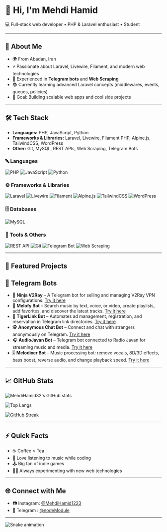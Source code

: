 # 👋 Hi, I'm Mehdi Hamid

💻 Full-stack web developer • PHP & Laravel enthusiast • Student  

---

## 🚀 About Me
- 🌍 From Abadan, Iran  
- ⚡ Passionate about Laravel, Livewire, Filament, and modern web technologies  
- 🤖 Experienced in **Telegram bots** and **Web Scraping**  
- 📚 Currently learning advanced Laravel concepts (middlewares, events, queues, policies)  
- 🎯 Goal: Building scalable web apps and cool side projects  

---

## 🛠️ Tech Stack
- **Languages:** PHP, JavaScript, Python  
- **Frameworks & Libraries:** Laravel, Livewire, Filament PHP, Alpine.js, TailwindCSS, WordPress  
- **Other:** Git, MySQL, REST APIs, Web Scraping, Telegram Bots  

### 🔤 Languages
![PHP](https://img.shields.io/badge/php-%23777BB4.svg?style=for-the-badge&logo=php&logoColor=white)
![JavaScript](https://img.shields.io/badge/javascript-%23323330.svg?style=for-the-badge&logo=javascript&logoColor=%23F7DF1E)
![Python](https://img.shields.io/badge/python-%233776AB.svg?style=for-the-badge&logo=python&logoColor=yellow)

### ⚙️ Frameworks & Libraries
![Laravel](https://img.shields.io/badge/laravel-%23FF2D20.svg?style=for-the-badge&logo=laravel&logoColor=white)
![Livewire](https://img.shields.io/badge/livewire-%23FF3366.svg?style=for-the-badge&logo=livewire&logoColor=white)
![Filament](https://img.shields.io/badge/filament-%23000.svg?style=for-the-badge&logo=laravel&logoColor=white)
![Alpine.js](https://img.shields.io/badge/alpine.js-%238BC0D0.svg?style=for-the-badge&logo=alpinedotjs&logoColor=black)
![TailwindCSS](https://img.shields.io/badge/tailwindcss-%2338B2AC.svg?style=for-the-badge&logo=tailwind-css&logoColor=white)
![WordPress](https://img.shields.io/badge/WordPress-%23117AC9.svg?style=for-the-badge&logo=WordPress&logoColor=white)

### 🗄️ Databases
![MySQL](https://img.shields.io/badge/mysql-%2300f.svg?style=for-the-badge&logo=mysql&logoColor=white)

### 🔧 Tools & Others
![REST API](https://img.shields.io/badge/rest%20api-%23007396.svg?style=for-the-badge&logo=postman&logoColor=white)
![Git](https://img.shields.io/badge/git-%23F05033.svg?style=for-the-badge&logo=git&logoColor=white)
![Telegram Bot](https://img.shields.io/badge/telegram%20bot-%232CA5E0.svg?style=for-the-badge&logo=telegram&logoColor=white)
![Web Scraping](https://img.shields.io/badge/web%20scraping-%23000000.svg?style=for-the-badge&logo=python&logoColor=yellow)

---

## 📂 Featured Projects

## 🧩 Telegram Bots
- 🤖 **Ninja V2Ray** – A Telegram bot for selling and managing V2Ray VPN configurations. [Try it here](https://t.me/Ninja_v2ray)
- 🎵 **Melofy Bot** – Search music by text, voice, or video, create playlists, add favorites, and discover the latest tracks. [Try it here](https://t.me/Melofysbot)
- 🐯 **TigerLink Bot** – Automates ad management, registration, and reservation in Telegram link directories. [Try it here](https://t.me/LinkTigerbot)
- 🕵️ **Anonymous Chat Bot** – Connect and chat with strangers anonymously on Telegram. [Try it here](https://t.me/BChatsBot)
- 🎧 **AudioJavan Bot** – Telegram bot connected to Radio Javan for streaming music and media. [Try it here](https://t.me/AudioJavanBot)  
- 🎚️ **Melodixer Bot** – Music processing bot: remove vocals, 8D/3D effects, bass boost, reverse audio, and change playback speed. [Try it here](https://t.me/MelodixerBot)  

---

## 📈 GitHub Stats
![MehdiHamid32's GitHub stats](https://github-readme-stats.vercel.app/api?username=MehdiHamid32&show_icons=true&theme=tokyonight)  

![Top Langs](https://github-readme-stats.vercel.app/api/top-langs/?username=MehdiHamid32&layout=compact&theme=tokyonight)  

[![GitHub Streak](https://github-readme-streak-stats.herokuapp.com/?user=MehdiHamid32&theme=tokyonight)](https://git.io/streak-stats)

---

## ⚡ Quick Facts
- ☕ Coffee > Tea  
- 🎵 Love listening to music while coding  
- 🕹️ Big fan of indie games  
- 🧑‍💻 Always experimenting with new web technologies  

---

## 🌐 Connect with Me
- 📷 Instagram: [@MehdiHamid1223](https://instagram.com/mehdihamid1223)  
- 🧬 Telegram : [@nodeModule](https://t.me/nodeModule)  

---

![Snake animation](https://github.com/MehdiHamid32/MehdiHamid32/blob/output/snake.svg)
